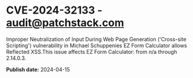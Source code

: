 # CVE-2024-32133 - audit@patchstack.com

Improper Neutralization of Input During Web Page Generation ('Cross-site Scripting') vulnerability in Michael Schuppenies EZ Form Calculator allows Reflected XSS.This issue affects EZ Form Calculator: from n/a through 2.14.0.3.



**Publish date:** 2024-04-15
